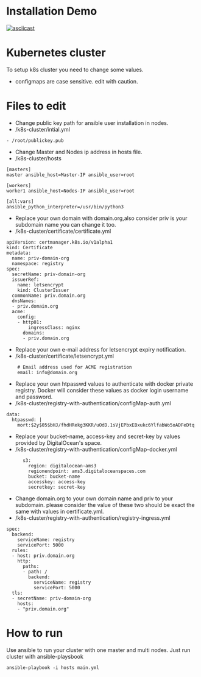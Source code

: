 # Installation Demo
[![asciicast](https://asciinema.org/a/206649.png)](https://asciinema.org/a/206649)
# Kubernetes cluster

To setup k8s cluster you need to change some values.
  - configmaps are case sensitive. edit with caution.
# Files to edit

  - Change public key path for ansible user installation in nodes.
  - /k8s-cluster/intial.yml
```
- /root/publickey.pub
```
  - Change Master and Nodes ip address in hosts file.
  - /k8s-cluster/hosts
```
[masters]
master ansible_host=Master-IP ansible_user=root

[workers]
worker1 ansible_host=Nodes-IP ansible_user=root

[all:vars]
ansible_python_interpreter=/usr/bin/python3
```
  - Replace your own domain with domain.org,also consider priv is your subdomain name you can change it too.
  - /k8s-cluster/certificate/certificate.yml
```
apiVersion: certmanager.k8s.io/v1alpha1
kind: Certificate
metadata:
  name: priv-domain-org
  namespace: registry
spec:
  secretName: priv-domain-org
  issuerRef:
    name: letsencrypt
    kind: ClusterIssuer
  commonName: priv.domain.org
  dnsNames:
  - priv.domain.org
  acme:
    config:
    - http01:
        ingressClass: nginx
      domains:
      - priv.domain.org
```
  - Replace your own e-mail address for letsencrypt expiry notification.
  - /k8s-cluster/certificate/letsencrypt.yml
```
    # Email address used for ACME registration
    email: info@domain.org
```

  - Replace your own htpasswd values to authenticate with docker private registry. Docker will consider these values as docker login username and password.
  - /k8s-cluster/registry-with-authentication/configMap-auth.yml
```
data:
  htpasswd: |
    mort:$2y$05$bHJ/fhdHRekg3KKR/uOdD.1sVjEPbxEBxukc6YlfabWo5oADFeDtq

```
  - Replace your bucket-name, access-key and secret-key by values provided by DigitalOcean's space.
  - /k8s-cluster/registry-with-authentication/configMap-docker.yml
```
      s3:
        region: digitalocean-ams3
        regionendpoint: ams3.digitaloceanspaces.com
        bucket: bucket-name
        accesskey: access-key
        secretkey: secret-key
```
  - Change domain.org to your own domain name and priv to your subdomain. please consider the value of these two should be exact the same with values in certificate.yml.
  - /k8s-cluster/registry-with-authentication/registry-ingress.yml
```
spec:
  backend:
    serviceName: registry
    servicePort: 5000
  rules:
  - host: priv.domain.org
    http:
      paths:
      - path: /
        backend:
          serviceName: registry
          servicePort: 5000
  tls:
  - secretName: priv-domain-org
    hosts:
    - "priv.domain.org"
```
# How to run
Use ansible to run your cluster with one master and multi nodes.
Just run cluster with ansible-playsbook
```
ansible-playbook -i hosts main.yml
```
